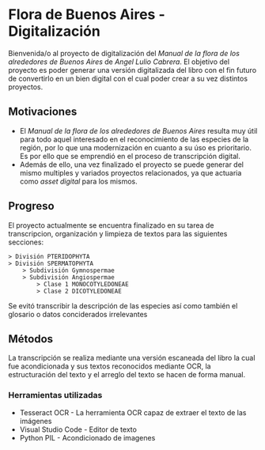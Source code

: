 # Flora de Buenos Aires - Digitalización

Bienvenida/o al proyecto de digitalización del _Manual de la flora de los alrededores de Buenos Aires_ de _Angel Lulio Cabrera_.
El objetivo del proyecto es poder generar una versión digitalizada del libro con el fin futuro de convertirlo en un bien digital con el cual poder crear a su vez distintos proyectos.

## Motivaciones

- El _Manual de la flora de los alrededores de Buenos Aires_ resulta muy útil para todo aquel interesado en el reconocimiento de las especies de la región, por lo que una modernización en cuanto a su úso es prioritario. Es por ello que se emprendió en el proceso de transcripción digital.
- Además de ello, una vez finalizado el proyecto se puede generar del mismo multiples y variados proyectos relacionados, ya que actuaria como _asset digital_ para los mismos.

## Progreso

El proyecto actualmente se encuentra finalizado en su tarea de transcripcion, organización y limpieza de textos para las siguientes secciones:

    > División PTERIDOPHYTA
    > División SPERMATOPHYTA
        > Subdivisión Gymnospermae
        > Subdivisión Angiospermae
            > Clase 1 MONOCOTYLEDONEAE
            > Clase 2 DICOTYLEDONEAE

Se evitó transcribir la descripción de las especies así como también el glosario o datos conciderados irrelevantes

## Métodos

La transcripción se realiza mediante una versión escaneada del libro la cual fue acondicionada y sus textos reconocidos mediante OCR, la estructuración del texto y el arreglo del texto se hacen de forma manual.

### Herramientas utilizadas

* Tesseract OCR - La herramienta OCR capaz de extraer el texto de las imágenes
* Visual Studio Code - Editor de texto
* Python PIL - Acondicionado de imagenes
